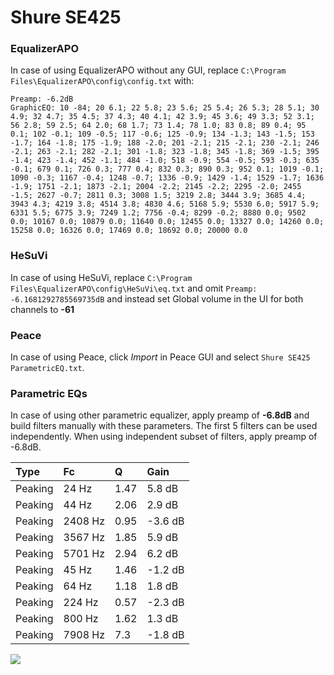 # Shure SE425

### EqualizerAPO
In case of using EqualizerAPO without any GUI, replace `C:\Program Files\EqualizerAPO\config\config.txt`
with:
```
Preamp: -6.2dB
GraphicEQ: 10 -84; 20 6.1; 22 5.8; 23 5.6; 25 5.4; 26 5.3; 28 5.1; 30 4.9; 32 4.7; 35 4.5; 37 4.3; 40 4.1; 42 3.9; 45 3.6; 49 3.3; 52 3.1; 56 2.8; 59 2.5; 64 2.0; 68 1.7; 73 1.4; 78 1.0; 83 0.8; 89 0.4; 95 0.1; 102 -0.1; 109 -0.5; 117 -0.6; 125 -0.9; 134 -1.3; 143 -1.5; 153 -1.7; 164 -1.8; 175 -1.9; 188 -2.0; 201 -2.1; 215 -2.1; 230 -2.1; 246 -2.1; 263 -2.1; 282 -2.1; 301 -1.8; 323 -1.8; 345 -1.8; 369 -1.5; 395 -1.4; 423 -1.4; 452 -1.1; 484 -1.0; 518 -0.9; 554 -0.5; 593 -0.3; 635 -0.1; 679 0.1; 726 0.3; 777 0.4; 832 0.3; 890 0.3; 952 0.1; 1019 -0.1; 1090 -0.3; 1167 -0.4; 1248 -0.7; 1336 -0.9; 1429 -1.4; 1529 -1.7; 1636 -1.9; 1751 -2.1; 1873 -2.1; 2004 -2.2; 2145 -2.2; 2295 -2.0; 2455 -1.5; 2627 -0.7; 2811 0.3; 3008 1.5; 3219 2.8; 3444 3.9; 3685 4.4; 3943 4.3; 4219 3.8; 4514 3.8; 4830 4.6; 5168 5.9; 5530 6.0; 5917 5.9; 6331 5.5; 6775 3.9; 7249 1.2; 7756 -0.4; 8299 -0.2; 8880 0.0; 9502 0.0; 10167 0.0; 10879 0.0; 11640 0.0; 12455 0.0; 13327 0.0; 14260 0.0; 15258 0.0; 16326 0.0; 17469 0.0; 18692 0.0; 20000 0.0
```

### HeSuVi
In case of using HeSuVi, replace `C:\Program Files\EqualizerAPO\config\HeSuVi\eq.txt` and omit `Preamp:
-6.1681292785569735dB` and instead set Global volume in the UI for both channels to **-61**

### Peace
In case of using Peace, click *Import* in Peace GUI and select `Shure SE425 ParametricEQ.txt`.

### Parametric EQs
In case of using other parametric equalizer, apply preamp of **-6.8dB** and build filters manually
with these parameters. The first 5 filters can be used independently.
When using independent subset of filters, apply preamp of -6.8dB.

| Type    | Fc      |    Q | Gain    |
|:--------|:--------|:-----|:--------|
| Peaking | 24 Hz   | 1.47 | 5.8 dB  |
| Peaking | 44 Hz   | 2.06 | 2.9 dB  |
| Peaking | 2408 Hz | 0.95 | -3.6 dB |
| Peaking | 3567 Hz | 1.85 | 5.9 dB  |
| Peaking | 5701 Hz | 2.94 | 6.2 dB  |
| Peaking | 45 Hz   | 1.46 | -1.2 dB |
| Peaking | 64 Hz   | 1.18 | 1.8 dB  |
| Peaking | 224 Hz  | 0.57 | -2.3 dB |
| Peaking | 800 Hz  | 1.62 | 1.3 dB  |
| Peaking | 7908 Hz | 7.3  | -1.8 dB |

![](https://raw.githubusercontent.com/jaakkopasanen/AutoEq/master/results/headphonecom/sbaf-serious/Shure%20SE425/Shure%20SE425.png)